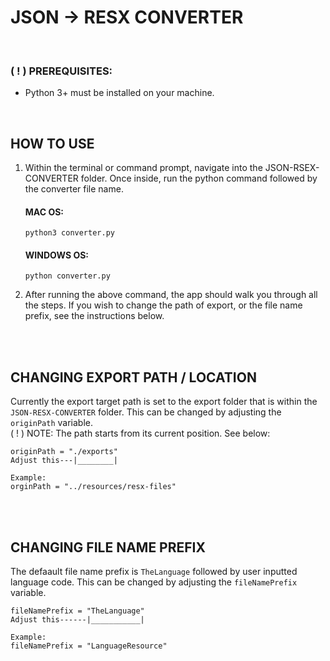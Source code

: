 # JSON -> RESX CONVERTER
<br >

### ( ! ) PREREQUISITES:
- Python 3+ must be installed on your machine.

<br >

## HOW TO USE

1.  Within the terminal or command prompt, navigate into the JSON-RSEX-CONVERTER folder. 
    Once inside, run the python command followed by the converter file name.
    #### MAC OS:
    `python3 converter.py`

    #### WINDOWS OS:
    `python converter.py`

2. After running the above command, the app should walk you through all the steps. 
If you wish to change the path of export, or the file name prefix, see the instructions below.



<br >
<br >

## CHANGING EXPORT PATH / LOCATION
Currently the export target path is set to the export folder that is within the `JSON-RESX-CONVERTER` folder.
This can be changed by adjusting the `originPath` variable.
<br >
( ! ) NOTE: The path starts from its current position. See below:

```
originPath = "./exports"
Adjust this---|________|

Example:
orginPath = "../resources/resx-files"
```

<br >
<br >

## CHANGING FILE NAME PREFIX
The defaault file name prefix is `TheLanguage` followed by user inputted language code.
This can be changed by adjusting the `fileNamePrefix` variable.
<br >

```
fileNamePrefix = "TheLanguage"
Adjust this------|___________|

Example:
fileNamePrefix = "LanguageResource"
```
